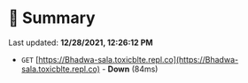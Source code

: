 # 📖 Summary
Last updated: **12/28/2021, 12:26:12 PM**

- `GET` [https://Bhadwa-sala.toxicblte.repl.co](https://Bhadwa-sala.toxicblte.repl.co) - **Down** (84ms)

